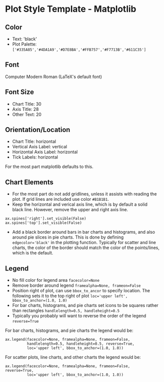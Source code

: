 # Plot Style Template - Matplotlib

## Color

- Text: 'black'
- Plot Palette: `['#335A85','#4DA1A9','#D7E8BA','#FFB757','#F7713B','#611C35']`

## Font

Computer Modern Roman (LaTeX's default font)

## Font Size

- Chart Title: 30
- Axis Title: 28
- Other Text: 20

## Orientation/Location

- Chart Title: horizontal
- Vertical Axis Label: vertical
- Horizontal Axis Label: horizontal
- Tick Labels: horizontal

For the most part matplotlib defaults to this.

## Chart Elements

- For the most part do not add gridlines, unless it assists with reading the plot. If grid lines are included use color `#B1B1B1`.
- Keep the  horizontal and verical axis line, which is by default a solid black line. However, remove the upper and right axis line.
```
ax.spines['right'].set_visible(False)
ax.spines['top'].set_visible(False)
```
<!-- 
- If tick labels are numeric, keep the tick marks (default). For categorical axes, remove the tick marks. For example, if the x-axis is the categories for a bar chart, and the y-axis is the counts for the bars, then for the y-axis keep the default tick marks, but for the xaxis add the following code to remove the tick marks.
```
ax.xaxis.set_ticks_position('none')
``` -->

- Add a black border around bars in bar charts and histograms, and also around pie slices in pie charts. This is done by defining `edgecolor='black'` in the plotting function. Typically for scatter and line charts, the color of the border should match the color of the points/lines, which is the default.

## Legend

- No fill color for legend area `facecolor=None`
- Remove border around legend `framealpha=None, frameon=False`
- Position right of plot, can use `bbox_to_ancor` to specify location. The following sets it to the top right of plot `loc='upper left', bbox_to_anchor=(1.0, 1.0)`
- For bar charts, histograms, and pie charts set icons to be squares rather than rectangles `handlelength=0.5, handleheight=0.5`
- Typically you probably will want to reverse the order of the legend `reverse=True`

For bar charts, histograms, and pie charts the legend would be:
```
ax.legend(facecolor=None, framealpha=None, frameon=False,
          handlelength=0.5, handleheight=0.5, reverse=True,
          loc='upper left', bbox_to_anchor=(1.0, 1.0))
```

For scatter plots, line charts, and other charts the legend would be:
```
ax.legend(facecolor=None, framealpha=None, frameon=False, reverse=True,
          loc='upper left', bbox_to_anchor=(1.0, 1.0))
```